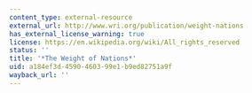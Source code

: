 ```yaml
---
content_type: external-resource
external_url: http://www.wri.org/publication/weight-nations
has_external_license_warning: true
license: https://en.wikipedia.org/wiki/All_rights_reserved
status: ''
title: '*The Weight of Nations*'
uid: a184ef3d-4590-4603-99e1-b9ed82751a9f
wayback_url: ''
---
```

